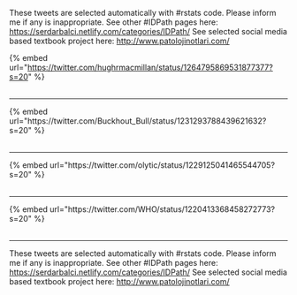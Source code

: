 

These tweets are selected automatically with #rstats code. Please inform me if any is inappropriate.
See other #IDPath pages here: https://serdarbalci.netlify.com/categories/IDPath/ 
See selected social media based textbook project here: http://www.patolojinotlari.com/

{% embed url="https://twitter.com/hughrmacmillan/status/1264795869531877377?s=20" %}<br>
<br>
<hr>
{% embed url="https://twitter.com/Buckhout_Bull/status/1231293788439621632?s=20" %}<br>
<br>
<hr>
{% embed url="https://twitter.com/olytic/status/1229125041465544705?s=20" %}<br>
<br>
<hr>
{% embed url="https://twitter.com/WHO/status/1220413368458272773?s=20" %}<br>
<br>
<hr>


These tweets are selected automatically with #rstats code. Please inform me if any is inappropriate.
See other #IDPath pages here: https://serdarbalci.netlify.com/categories/IDPath/ 
See selected social media based textbook project here: http://www.patolojinotlari.com/

